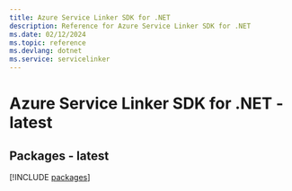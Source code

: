 ```yaml
---
title: Azure Service Linker SDK for .NET
description: Reference for Azure Service Linker SDK for .NET
ms.date: 02/12/2024
ms.topic: reference
ms.devlang: dotnet
ms.service: servicelinker
---
```

# Azure Service Linker SDK for .NET - latest
## Packages - latest
[!INCLUDE [packages](service-linker-index.md)]